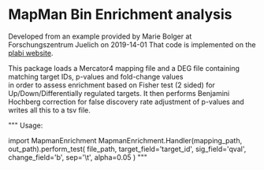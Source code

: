 # MapMan Bin Enrichment analysis

Developed from an example provided by Marie Bolger at Forschungszentrum Juelich on 2019-14-01
That code is implemented on the [plabi website](https://plabipd.de/portal/bin-enrichment).

This package loads a Mercator4 mapping file and a DEG file containing matching target IDs, p-values and fold-change values  
in order to assess enrichment based on Fisher test (2 sided) for Up/Down/Differentially regulated targets.
It then performs Benjamini Hochberg correction for false discovery rate adjustment of p-values
 and writes all this to a tsv file.

"""
Usage:

import MapmanEnrichment
MapmanEnrichment.Handler(mapping_path, out_path).perform_test(
            file_path,
			target_field='target_id',
			sig_field='qval',
			change_field='b',
			sep='\t',
			alpha=0.05
)
"""